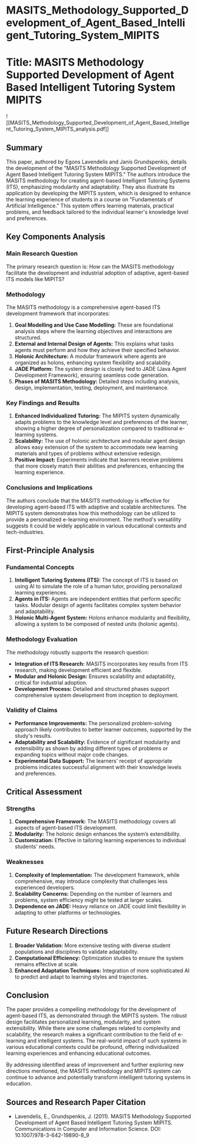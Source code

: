 # MASITS_Methodology_Supported_Development_of_Agent_Based_Intelligent_Tutoring_System_MIPITS

# Title: MASITS Methodology Supported Development of Agent Based Intelligent Tutoring System MIPITS
![[MASITS_Methodology_Supported_Development_of_Agent_Based_Intelligent_Tutoring_System_MIPITS_analysis.pdf]]

## Summary
This paper, authored by Egons Lavendelis and Janis Grundspenkis, details the development of the "MASITS Methodology Supported Development of Agent Based Intelligent Tutoring System MIPITS." The authors introduce the MASITS methodology for creating agent-based Intelligent Tutoring Systems (ITS), emphasizing modularity and adaptability. They also illustrate its application by developing the MIPITS system, which is designed to enhance the learning experience of students in a course on "Fundamentals of Artificial Intelligence." This system offers learning materials, practical problems, and feedback tailored to the individual learner's knowledge level and preferences. 

## Key Components Analysis

### Main Research Question
The primary research question is: How can the MASITS methodology facilitate the development and industrial adoption of adaptive, agent-based ITS models like MIPITS?

### Methodology
The MASITS methodology is a comprehensive agent-based ITS development framework that incorporates:
1. **Goal Modelling and Use Case Modelling:** These are foundational analysis steps where the learning objectives and interactions are structured.
2. **External and Internal Design of Agents:** This explains what tasks agents must perform and how they achieve their specified behavior.
3. **Holonic Architecture:** A modular framework where agents are organized as holons, enhancing system flexibility and scalability.
4. **JADE Platform:** The system design is closely tied to JADE (Java Agent Development Framework), ensuring seamless code generation.
5. **Phases of MASITS Methodology:** Detailed steps including analysis, design, implementation, testing, deployment, and maintenance.

### Key Findings and Results
1. **Enhanced Individualized Tutoring:** The MIPITS system dynamically adapts problems to the knowledge level and preferences of the learner, showing a higher degree of personalization compared to traditional e-learning systems.
2. **Scalability:** The use of holonic architecture and modular agent design allows easy extension of the system to accommodate new learning materials and types of problems without extensive redesign.
3. **Positive Impact:** Experiments indicate that learners receive problems that more closely match their abilities and preferences, enhancing the learning experience.

### Conclusions and Implications
The authors conclude that the MASITS methodology is effective for developing agent-based ITS with adaptive and scalable architectures. The MIPITS system demonstrates how this methodology can be utilized to provide a personalized e-learning environment. The method's versatility suggests it could be widely applicable in various educational contexts and tech-industries.

## First-Principle Analysis

### Fundamental Concepts
1. **Intelligent Tutoring Systems (ITS):** The concept of ITS is based on using AI to simulate the role of a human tutor, providing personalized learning experiences.
2. **Agents in ITS:** Agents are independent entities that perform specific tasks. Modular design of agents facilitates complex system behavior and adaptability.
3. **Holonic Multi-Agent System:** Holons enhance modularity and flexibility, allowing a system to be composed of nested units (holonic agents).

### Methodology Evaluation
The methodology robustly supports the research question:
- **Integration of ITS Research:** MASITS incorporates key results from ITS research, making development efficient and flexible.
- **Modular and Holonic Design:** Ensures scalability and adaptability, critical for industrial adoption.
- **Development Process:** Detailed and structured phases support comprehensive system development from inception to deployment.

### Validity of Claims
- **Performance Improvements:** The personalized problem-solving approach likely contributes to better learner outcomes, supported by the study's results.
- **Adaptability and Scalability:** Evidence of significant modularity and extensibility as shown by adding different types of problems or expanding topics without major code changes.
- **Experimental Data Support:** The learners' receipt of appropriate problems indicates successful alignment with their knowledge levels and preferences.

## Critical Assessment

### Strengths
1. **Comprehensive Framework:** The MASITS methodology covers all aspects of agent-based ITS development.
2. **Modularity:** The holonic design enhances the system’s extendibility.
3. **Customization:** Effective in tailoring learning experiences to individual students' needs.

### Weaknesses
1. **Complexity of Implementation:** The development framework, while comprehensive, may introduce complexity that challenges less experienced developers.
2. **Scalability Concerns:** Depending on the number of learners and problems, system efficiency might be tested at larger scales.
3. **Dependence on JADE:** Heavy reliance on JADE could limit flexibility in adapting to other platforms or technologies.

## Future Research Directions
1. **Broader Validation:** More extensive testing with diverse student populations and disciplines to validate adaptability.
2. **Computational Efficiency:** Optimization studies to ensure the system remains effective at scale.
3. **Enhanced Adaptation Techniques:** Integration of more sophisticated AI to predict and adapt to learning styles and trajectories.

## Conclusion
The paper provides a compelling methodology for the development of agent-based ITS, as demonstrated through the MIPITS system. The robust design facilitates personalized learning, modularity, and system extensibility. While there are some challenges related to complexity and scalability, the research makes a significant contribution to the field of e-learning and intelligent systems. The real-world impact of such systems in various educational contexts could be profound, offering individualized learning experiences and enhancing educational outcomes.

By addressing identified areas of improvement and further exploring new directions mentioned, the MASITS methodology and MIPITS system can continue to advance and potentially transform intelligent tutoring systems in education.

## Sources and Research Paper Citation
- Lavendelis, E., Grundspenkis, J. (2011). MASITS Methodology Supported Development of Agent Based Intelligent Tutoring System MIPITS. Communications in Computer and Information Science. DOI: 10.1007/978-3-642-19890-8_9